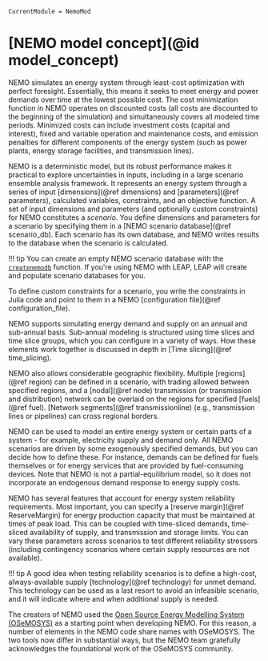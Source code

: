 ```@meta
CurrentModule = NemoMod
```
# [NEMO model concept](@id model_concept)

NEMO simulates an energy system through least-cost optimization with perfect foresight. Essentially, this means it seeks to meet energy and power demands over time at the lowest possible cost. The cost minimization function in NEMO operates on discounted costs (all costs are discounted to the beginning of the simulation) and simultaneously covers all modeled time periods. Minimized costs can include investment costs (capital and interest), fixed and variable operation and maintenance costs, and emission penalties for different components of the energy system (such as power plants, energy storage facilities, and transmission lines).

NEMO is a deterministic model, but its robust performance makes it practical to explore uncertainties in inputs, including in a large scenario ensemble analysis framework. It represents an energy system through a series of input [dimensions](@ref dimensions) and [parameters](@ref parameters), calculated variables, constraints, and an objective function. A set of input dimensions and parameters (and optionally custom constraints) for NEMO constitutes a *scenario*. You define dimensions and parameters for a scenario by specifying them in a [NEMO scenario database](@ref scenario_db). Each scenario has its own database, and NEMO writes results to the database when the scenario is calculated.

!!! tip
    You can create an empty NEMO scenario database with the [`createnemodb`](@ref) function. If you're using NEMO with LEAP, LEAP will create and populate scenario databases for you.

To define custom constraints for a scenario, you write the constraints in Julia code and point to them in a NEMO [configuration file](@ref configuration_file).

NEMO supports simulating energy demand and supply on an annual and sub-annual basis. Sub-annual modeling is structured using time slices and time slice groups, which you can configure in a variety of ways. How these elements work together is discussed in depth in [Time slicing](@ref time_slicing).

NEMO also allows considerable geographic flexibility. Multiple [regions](@ref region) can be defined in a scenario, with trading allowed between specified regions, and a [nodal](@ref node) transmission (or transmission and distribution) network can be overlaid on the regions for specified [fuels](@ref fuel). [Network segments](@ref transmissionline) (e.g., transmission lines or pipelines) can cross regional borders.

NEMO can be used to model an entire energy system or certain parts of a system - for example, electricity supply and demand only. All NEMO scenarios are driven by some exogenously specified demands, but you can decide how to define these. For instance, demands can be defined for fuels themselves or for energy services that are provided by fuel-consuming devices. Note that NEMO is not a partial-equilibrium model, so it does not incorporate an endogenous demand response to energy supply costs.

NEMO has several features that account for energy system reliability requirements. Most important, you can specify a [reserve margin](@ref ReserveMargin) for energy production capacity that must be maintained at times of peak load. This can be coupled with time-sliced demands, time-sliced availability of supply, and transmission and storage limits. You can vary these parameters across scenarios to test different reliability stressors (including contingency scenarios where certain supply resources are not available).

!!! tip
    A good idea when testing reliability scenarios is to define a high-cost, always-available supply [technology](@ref technology) for unmet demand. This technology can be used as a last resort to avoid an infeasible scenario, and it will indicate where and when additional supply is needed.

The creators of NEMO used the [Open Source Energy Modelling System (OSeMOSYS)](http://www.osemosys.org/) as a starting point when developing NEMO. For this reason, a number of elements in the NEMO code share names with OSeMOSYS. The two tools now differ in substantial ways, but the NEMO team gratefully acknowledges the foundational work of the OSeMOSYS community.
